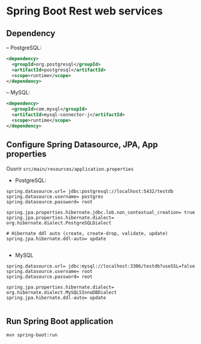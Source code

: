# Spring Boot Rest web services 
 
 
## Dependency
–  PostgreSQL:
```xml
<dependency>
  <groupId>org.postgresql</groupId>
  <artifactId>postgresql</artifactId>
  <scope>runtime</scope>
</dependency>
```
–  MySQL:
```xml
<dependency>
  <groupId>com.mysql</groupId>
  <artifactId>mysql-connector-j</artifactId>
  <scope>runtime</scope>
</dependency>
```
## Configure Spring Datasource, JPA, App properties
Ouvrir `src/main/resources/application.properties`
-  PostgreSQL:
```
spring.datasource.url= jdbc:postgresql://localhost:5432/testdb
spring.datasource.username= postgres
spring.datasource.password= root

spring.jpa.properties.hibernate.jdbc.lob.non_contextual_creation= true
spring.jpa.properties.hibernate.dialect= org.hibernate.dialect.PostgreSQLDialect

# Hibernate ddl auto (create, create-drop, validate, update)
spring.jpa.hibernate.ddl-auto= update
 
```
-  MySQL
```
spring.datasource.url= jdbc:mysql://localhost:3306/testdb?useSSL=false
spring.datasource.username= root
spring.datasource.password= root

spring.jpa.properties.hibernate.dialect= org.hibernate.dialect.MySQL5InnoDBDialect
spring.jpa.hibernate.ddl-auto= update
 
```
## Run Spring Boot application
```
mvn spring-boot:run
```
 